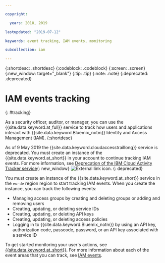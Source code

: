 ```yaml
---

copyright:

  years: 2018, 2019

lastupdated: "2019-07-12"

keywords: event tracking, IAM events, monitoring

subcollection: iam

---
```


{:shortdesc: .shortdesc}
{:codeblock: .codeblock}
{:screen: .screen}
{:new_window: target="_blank"}
{:tip: .tip}
{:note: .note}
{:deprecated: .deprecated}

# IAM events tracking
{: #tracking}

As a security officer, auditor, or manager, you can use the {{site.data.keyword.at_full}} service to track how users and applications interact with {{site.data.keyword.Bluemix_notm}} Identity and Access Management (IAM). 
{:shortdesc}

As of 9 May 2019 the {{site.data.keyword.cloudaccesstraillong}} service is deprecated. You must create an instance of the {{site.data.keyword.at_short}} in your account to continue tracking IAM events. For more information, see [Deprecation of the IBM Cloud Activity Tracker service](https://www.ibm.com/blogs/cloud-archive/2019/04/deprecating-ibm-cloud-activity-tracker/){: new_window} ![External link icon](../icons/launch-glyph.svg "External link icon").
{: deprecated}

You must create an instance of the {{site.data.keyword.at_short}} service in the `eu-de` region region to start tracking IAM events. When you create the instance, you can track the following events:

* Managing access groups by creating and deleting groups or adding and removing users
* Creating, updating, or deleting service IDs
* Creating, updating, or deleting API keys
* Creating, updating, or deleting access policies
* Logging in to {{site.data.keyword.Bluemix_notm}} by using an API key, authorization code, passcode, password, or an API key associated with a service ID

To get started monitoring your user's actions, see [{{site.data.keyword.at_short}}](/docs/services/Activity-Tracker-with-LogDNA?topic=logdnaat-getting-started#getting-started). For more information about each of the event areas that you can track, see [IAM events](/docs/services/Activity-Tracker-with-LogDNA?topic=logdnaat-at_events_iam).
